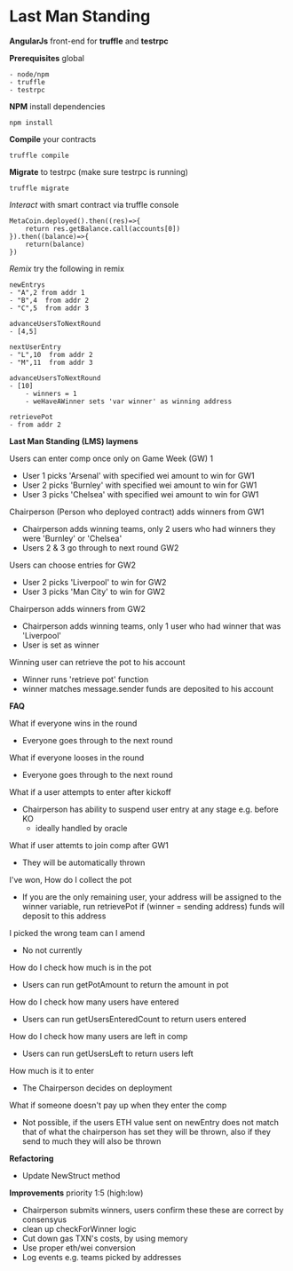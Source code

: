 # Last Man Standing
**AngularJs** front-end for **truffle** and **testrpc**

**Prerequisites** global
	
	- node/npm
	- truffle
	- testrpc


**NPM** install dependencies
	
	npm install

**Compile** your contracts
	
	truffle compile

**Migrate** to testrpc (make sure testrpc is running)

	truffle migrate

*Interact* with smart contract via truffle console

	MetaCoin.deployed().then((res)=>{
		return res.getBalance.call(accounts[0])
	}).then((balance)=>{
		return(balance)
	})


*Remix* try the following in remix

	newEntrys
	- "A",2 from addr 1
	- "B",4  from addr 2
	- "C",5  from addr 3

	advanceUsersToNextRound
	- [4,5]

	nextUserEntry
	- "L",10  from addr 2
	- "M",11  from addr 3

	advanceUsersToNextRound
	- [10]
	    - winners = 1
	    - weHaveAWinner sets 'var winner' as winning address

	retrievePot
	- from addr 2


**Last Man Standing (LMS) laymens**

Users can enter comp once only on Game Week (GW) 1 
- User 1 picks 'Arsenal' with specified wei amount to win for GW1 
- User 2 picks 'Burnley' with specified wei amount to win for GW1
- User 3 picks 'Chelsea' with specified wei amount to win for GW1

Chairperson (Person who deployed contract) adds winners from GW1
- Chairperson adds winning teams, only 2 users who had winners they were 'Burnley' or 'Chelsea'
- Users 2 & 3 go through to next round GW2

Users can choose entries for GW2
- User 2 picks 'Liverpool' to win for GW2
- User 3 picks 'Man City' to win for GW2
 
Chairperson adds winners from GW2
- Chairperson adds winning teams, only 1 user who had winner that was 'Liverpool'
- User is set as winner

Winning user can retrieve the pot to his account
- Winner runs 'retrieve pot' function
- winner matches message.sender funds are deposited to his account

**FAQ**

What if everyone wins in the round
- Everyone goes through to the next round

What if everyone looses in the round
- Everyone goes through to the next round

What if a user attempts to enter after kickoff
- Chairperson has ability to suspend user entry at any stage e.g. before KO
	- ideally handled by oracle

What if user attemts to join comp after GW1
- They will be automatically thrown

I've won, How do I collect the pot
- If you are the only remaining user, your address will be assigned to the winner variable,
run retrievePot if (winner = sending address) funds will deposit to this address

I picked the wrong team can I amend
- No not currently

How do I check how much is in the pot
- Users can run getPotAmount to return the amount in pot

How do I check how many users have entered
- Users can run getUsersEnteredCount to return users entered

How do I check how many users are left in comp
- Users can run getUsersLeft to return users left

How much is it to enter
- The Chairperson decides on deployment

What if someone doesn't pay up when they enter the comp
- Not possible, if the users ETH value sent on newEntry does not match that of what
the chairperson has set they will be thrown, also if they send to much they will also be thrown


**Refactoring**

- Update NewStruct method 


**Improvements** priority 1:5 (high:low)

- Chairperson submits winners, users confirm these these are correct by consensyus
- clean up checkForWinner logic
- Cut down gas TXN's costs, by using memory
- Use proper eth/wei conversion
- Log events e.g. teams picked by addresses
